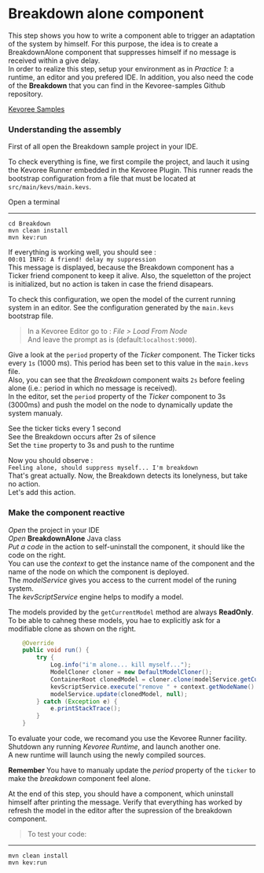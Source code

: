 # Breakdown alone component
This step shows you how to write a component able to trigger an adaptation of the system by himself. For this purpose, the idea is to create a BreakdownAlone component that suppresses himself if no message is received within a give delay.    
In order to realize this step, setup your environment as in *Practice 1*: a runtime, an editor and you prefered IDE. In addition, you also need the code of the **Breakdown** that you can  find in the Kevoree-samples Github repository.

[Kevoree Samples](https://github.com/kevoree/kevoree-samples)

### Understanding the assembly

First of all open the Breakdown sample project in your IDE.   

To check everything is fine, we first compile the project, and lauch it using the Kevoree Runner embedded in the Kevoree Plugin. This runner reads the bootstrap configuration from a file that must be located at `src/main/kevs/main.kevs`. 

Open a terminal
***************
```
cd Breakdown
mvn clean install
mvn kev:run
```

If everything is working well, you should see :    
`00:01 INFO: A friend! delay my suppression`   
This message is displayed, because the Breakdown component has a Ticker friend component to keep it alive. Also, the squeletton of the project is initialized, but no action is taken in case the friend disapears.   

To check this configuration, we open the model of the current running system in an editor. 
See the configuration generated by the `main.kevs` bootstrap file.

> In a Kevoree Editor go to : *File > Load From Node*    
> And leave the prompt as is (default:`localhost:9000`).

Give a look at the `period` property of the *Ticker* component. The Ticker ticks every `1s` (1000 ms). This period has been set to this value in the `main.kevs` file.   
Also, you can see that the *Breakdown* component waits `2s` before feeling alone (i.e.: period in which no message is received).   
In the editor, set the `period` property of the *Ticker* component to 3s (3000ms) and push the model on the node to dynamically update the system manualy.

See the ticker ticks every 1 second    
See the Breakdown occurs after 2s of silence    
Set the `time` property to 3s and push to the runtime

Now you should observe :    
`Feeling alone, should suppress myself... I'm breakdown`   
That's great actually. Now, the Breakdown detects its lonelyness, but take no action.    
Let's add this action.

### Make the component reactive

*Open* the project in your IDE    
*Open* **BreakdownAlone** Java class    
*Put a code* in the action to self-uninstall the component, it should like the code on the right.     
You can use the *context* to get the instance name of the component and the name of the node on which the component is deployed.    
The *modelService* gives you access to the current model of the runing system.   
The *kevScriptService* engine helps to modify a model.    

<span class="warning-bloc"><span class="fa fa-exclamation-triangle fa-lg orange"></span> The models provided by the `getCurrentModel` method are always **ReadOnly**. To be able to cahneg these models, you hae to explicitly ask for a modifiable clone as shown on the right.</span>

```java
	@Override
    public void run() {
        try {
            Log.info("i'm alone... kill myself...");
            ModelCloner cloner = new DefaultModelCloner();
            ContainerRoot clonedModel = cloner.clone(modelService.getCurrentModel().getModel());
            kevScriptService.execute("remove " + context.getNodeName() + "." + context.getInstanceName(), clonedModel);
            modelService.update(clonedModel, null);
        } catch (Exception e) {
            e.printStackTrace();
        }
    }
```

To evaluate your code, we recomand you use the Kevoree Runner facility.   
Shutdown any running *Kevoree Runtime*, and launch another one.    
A new runtime will launch using the newly compiled sources.   

<span class="info-bloc"><span class="fa fa-lightbulb-o fa-lg blue"></span> **Remember** You have to manualy update the *period* property of the `ticker` to make the *breakdown* component feel alone.</span>    

At the end of this step, you should have a component, which uninstall himself after printing the message. Verify that everything has worked by refresh the model in the editor after the supression of the breakdown component.

> To test your code:
***************
```
mvn clean install
mvn kev:run
```
